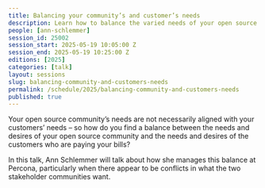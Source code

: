 ```yaml
---
title: Balancing your community’s and customer’s needs
description: Learn how to balance the varied needs of your open source community and paying customers, even when their demands collide.
people: [ann-schlemmer]
session_id: 25002
session_start: 2025-05-19 10:05:00 Z
session_end: 2025-05-19 10:25:00 Z
editions: [2025]
categories: [talk]
layout: sessions
slug: balancing-community-and-customers-needs
permalink: /schedule/2025/balancing-community-and-customers-needs
published: true
---
```


Your open source community’s needs are not necessarily aligned with your customers’ needs – so how do you find a 
balance between the needs and desires of your open source community and the needs and desires of the customers who 
are paying your bills? 

In this talk, Ann Schlemmer will talk about how she manages this balance at Percona, particularly when there appear 
to be conflicts in what the two stakeholder communities want. 
